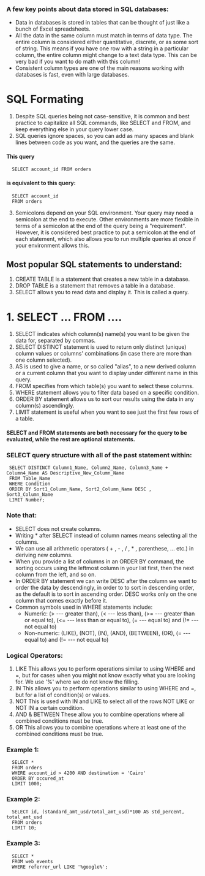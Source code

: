 ### A few key points about data stored in SQL databases:
* Data in databases is stored in tables that can be thought of just like a bunch of Excel spreadsheets.
* All the data in the same column must match in terms of data type. The entire column is considered either quantitative, discrete, or as some sort of string. This means if you have one row with a string in a particular column, the entire column might change to a text data type. This can be very bad if you want to do math with this column!
* Consistent column types are one of the main reasons working with databases is fast, even with large databases.

# SQL Formating
1. Despite SQL queries being not case-sensitive, it is common and best practice to capitalize all SQL commands, like SELECT and FROM, and keep everything else in your query lower case.
2. SQL queries ignore spaces, so you can add as many spaces and blank lines between code as you want, and the queries are the same.
#### This query
      SELECT account_id FROM orders

#### is equivalent to this query:
      SELECT account_id
      FROM orders

3. Semicolons depend on your SQL environment.
Your query may need a semicolon at the end to execute. Other environments are more flexible in terms of a semicolon at the end of the query being a "requirement". However, it is considered best practice to put a semicolon at the end of each statement, which also allows you to run multiple queries at once if your environment allows this.

## Most popular SQL statements to understand:
1. CREATE TABLE is a statement that creates a new table in a database.
2. DROP TABLE is a statement that removes a table in a database.
3. SELECT allows you to read data and display it. This is called a query.

# 1. SELECT ... FROM ....
1. SELECT indicates which column(s) name(s) you want to be given the data for, separated by commas.
2. SELECT DISTINCT statement is used to return only distinct (unique) column values or columns' combinations (in case there are more than one column selected).
3. AS is used to give a name, or so called "alias", to a new derived column or a current column that you want to display under different name in this query.
4. FROM specifies from which table(s) you want to select these columns.
5. WHERE statement allows you to filter data based on a specific condition.
6. ORDER BY statement allows us to sort our results using the data in any column(s) ascendingly.
7. LIMIT statement is useful when you want to see just the first few rows of a table.

#### SELECT and FROM statements are both necessary for the query to be evaluated, while the rest are optional statements.

### SELECT query structure with all of the past statement within:   
     SELECT DISTINCT Column1_Name, Column2_Name, Column3_Name + Column4_Name AS Descriptive_New_Column_Name
     FROM Table_Name
     WHERE Condition
     ORDER BY Sort1_Column_Name, Sort2_Column_Name DESC , Sort3_Column_Name
     LIMIT Number;

### Note that:
* SELECT does not create columns.
* Writing * after SELECT instead of column names means selecting all the columns.
* We can use all arithmetic operators ( + , - , / , * , parenthese, ... etc.) in deriving new columns.
* When you provide a list of columns in an ORDER BY command, the sorting occurs using the leftmost column in your list first, then the next column from the left, and so on.
* In ORDER BY statement we can write DESC after the column we want to order the data by descendingly, in order to to sort in descending order, as the default is to sort in ascending order. DESC works only on the one column that comes exactly before it.
* Common symbols used in WHERE statements include:
  * Numeric: (> --- greater than), (< --- less than), (>= --- greater than or equal to), (<= --- less than or equal to), (= --- equal to) and (!= --- not equal to)
  * Non-numeric: (LIKE), (NOT), (IN), (AND), (BETWEEN), (OR), (= --- equal to) and (!= --- not equal to)

### Logical Operators:
1. LIKE This allows you to perform operations similar to using WHERE and =, but for cases when you might not know exactly what you are looking for. We use '%' where we do not know the filling. 
2. IN This allows you to perform operations similar to using WHERE and =, but for a list of condition(s) or values.
3. NOT This is used with IN and LIKE to select all of the rows NOT LIKE or NOT IN a certain condition.
4. AND & BETWEEN These allow you to combine operations where all combined conditions must be true.
5. OR This allows you to combine operations where at least one of the combined conditions must be true.

### Example 1:   
      SELECT *
      FROM orders
      WHERE account_id > 4200 AND destination = 'Cairo'
      ORDER BY occured_at
      LIMIT 1000;
### Example 2:
      SELECT id, (standard_amt_usd/total_amt_usd)*100 AS std_percent, total_amt_usd
      FROM orders
      LIMIT 10;
### Example 3:
      SELECT *
      FROM web_events
      WHERE referrer_url LIKE '%google%';
